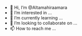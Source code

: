 - 👋 Hi, I’m @Altamahiraamara
- 👀 I’m interested in ...
- 🌱 I’m currently learning ...
- 💞️ I’m looking to collaborate on ...
- 📫 How to reach me ...

<!---
Altamahiraamara/Altamahiraamara is a ✨ special ✨ repository because its `README.md` (this file) appears on your GitHub profile.
You can click the Preview link to take a look at your changes.
--->
